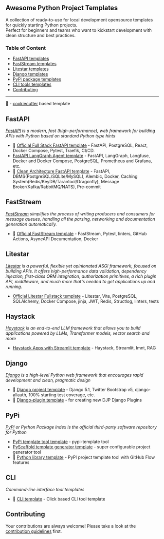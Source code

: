 ## Awesome Python Project Templates 

A collection of ready-to-use for local development opensource templates for quickly starting Python projects.  
Perfect for beginners and teams who want to kickstart development with clean structure and best practices.

### Table of Content

- [FastAPI templates](#fastapi)
- [FastStream templates](#faststream)
- [Litestar templates](#litestar)
- [Django templates](#django)
- [PyPi package templates](#pypi)
- [CLI tools templates](#cli)
- [Contributing](#contributing)

---
:cookie: - [cookiecutter](https://cookiecutter.readthedocs.io/en/stable/README.html) based template

## FastAPI

*[FastAPI](https://github.com/fastapi/fastapi) is a modern, fast (high-performance), web framework for building APIs with Python based on standard Python type
hints*

- :cookie: [Official Full Stack FastAPI template](https://github.com/tiangolo/full-stack-fastapi-postgresql) - FastAPI, PostgreSQL, React,
  Docker Compose, Pytest, Traefik, CI/CD.
- [FastAPI LangGraph Agent template](https://github.com/wassim249/fastapi-langgraph-agent-production-ready-template) - FastAPI,
  LangGraph, Langfuse, Docker and Docker Compose, PostgreSQL, Prometheus and Grafana, etc.
- :cookie: [Clean Architecture FastAPI template](https://github.com/Peopl3s/clean-architecture-fastapi-project-template) - FastAPI, DBMS(PostgreSQL/SQLite/MySQL), Alembic, Docker, Caching System(Redis/KeyDB/Tarantool/Dragonfly), Message Broker(Kafka/RabbitMQ/NATS), Pre-commit

## FastStream
*[FastStream](https://github.com/ag2ai/faststream) simplifies the process of writing producers and consumers for message queues, handling all the parsing, networking and documentation generation automatically.*
- :cookie: [Official FastStream template](https://github.com/ag2ai/cookiecutter-faststream) - FastStream, Pytest, linters, GitHub Actions, AsyncAPI Documentation, Docker

## Litestar
*[Litestar](https://github.com/litestar-org/litestar) is a powerful, flexible yet opinionated ASGI framework, focused on building APIs. It offers high-performance data validation, dependency injection, first-class ORM integration, authorization primitives, a rich plugin API, middleware, and much more that's needed to get applications up and running.*
- [Official Litestar Fullstack template](https://github.com/litestar-org/litestar-fullstack) - Litestar, Vite, PostgreSQL, SQLAlchemy, Docker Compose, jinja, JWT, Redis, Structlog, linters, tests

## Haystack
*[Haystack](https://github.com/deepset-ai/haystack) is an end-to-end LLM framework that allows you to build applications powered by LLMs, Transformer models,
vector search and more*

- [Haystack Apps with Streamlit template](https://github.com/deepset-ai/haystack-streamlit-app?tab=readme-ov-file#installation-and-running) -
  Haystack, Streamlit, lmnt, RAG

## Django

*[Django](https://github.com/django/django) is a high-level Python web framework that encourages rapid development and clean, pragmatic design*

- :cookie: [Django project template](https://github.com/cookiecutter/cookiecutter-django) - Django 5.1, Twitter Bootstrap v5,
  django-allauth, 100% starting test coverage, etc.
- :cookie: [Django-plugin template](https://github.com/simonw/django-plugin) - for creating new DJP Django Plugins

## PyPi

*[PyPi](https://pypi.org/) or Python Package Index is the official third-party software repository for Python*

- [PyPi template tool template](https://github.com/christophevg/pypi-template) - pypi-template tool
- [PyScaffold template generator template](https://github.com/pyscaffold/pyscaffold) - super configurable project generator tool
- :cookie: [Python library template](https://github.com/simonw/python-lib) - PyPI project template tool with GitHub Flow features

## CLI

*Command-line interface tool templates*

- :cookie: [CLI template](https://github.com/simonw/click-app) - Click based CLI tool template

## Contributing

Your contributions are always welcome! Please take a look at the [contribution guidelines](CONTRIBUTING.md) first.
